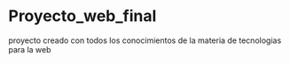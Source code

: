 # Proyecto_web_final
proyecto creado con todos los conocimientos de la materia de tecnologias para la web 
